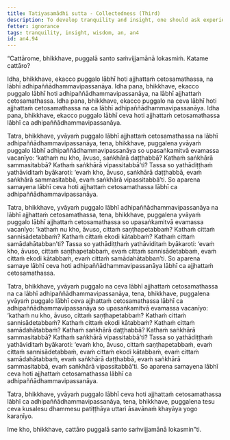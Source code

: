 ```yaml
---
title: Tatiyasamādhi sutta - Collectedness (Third)
description: To develop tranquility and insight, one should ask experienced practitioners.
fetter: ignorance
tags: tranquility, insight, wisdom, an, an4
id: an4.94
---
```


“Cattārome, bhikkhave, puggalā santo saṁvijjamānā lokasmiṁ. Katame cattāro?

Idha, bhikkhave, ekacco puggalo lābhī hoti ajjhattaṁ cetosamathassa, na lābhī adhipaññādhammavipassanāya. Idha pana, bhikkhave, ekacco puggalo lābhī hoti adhipaññādhammavipassanāya, na lābhī ajjhattaṁ cetosamathassa. Idha pana, bhikkhave, ekacco puggalo na ceva lābhī hoti ajjhattaṁ cetosamathassa na ca lābhī adhipaññādhammavipassanāya. Idha pana, bhikkhave, ekacco puggalo lābhī ceva hoti ajjhattaṁ cetosamathassa lābhī ca adhipaññādhammavipassanāya.

Tatra, bhikkhave, yvāyaṁ puggalo lābhī ajjhattaṁ cetosamathassa na lābhī adhipaññādhammavipassanāya, tena, bhikkhave, puggalena yvāyaṁ puggalo lābhī adhipaññādhammavipassanāya so upasaṅkamitvā evamassa vacanīyo: ‘kathaṁ nu kho, āvuso, saṅkhārā daṭṭhabbā? Kathaṁ saṅkhārā sammasitabbā? Kathaṁ saṅkhārā vipassitabbā’ti? Tassa so yathādiṭṭhaṁ yathāviditaṁ byākaroti: ‘evaṁ kho, āvuso, saṅkhārā daṭṭhabbā, evaṁ saṅkhārā sammasitabbā, evaṁ saṅkhārā vipassitabbā’ti. So aparena samayena lābhī ceva hoti ajjhattaṁ cetosamathassa lābhī ca adhipaññādhammavipassanāya.

Tatra, bhikkhave, yvāyaṁ puggalo lābhī adhipaññādhammavipassanāya na lābhī ajjhattaṁ cetosamathassa, tena, bhikkhave, puggalena yvāyaṁ puggalo lābhī ajjhattaṁ cetosamathassa so upasaṅkamitvā evamassa vacanīyo: ‘kathaṁ nu kho, āvuso, cittaṁ saṇṭhapetabbaṁ? Kathaṁ cittaṁ sannisādetabbaṁ? Kathaṁ cittaṁ ekodi kātabbaṁ? Kathaṁ cittaṁ samādahātabban’ti? Tassa so yathādiṭṭhaṁ yathāviditaṁ byākaroti: ‘evaṁ kho, āvuso, cittaṁ saṇṭhapetabbaṁ, evaṁ cittaṁ sannisādetabbaṁ, evaṁ cittaṁ ekodi kātabbaṁ, evaṁ cittaṁ samādahātabban’ti. So aparena samaye lābhī ceva hoti adhipaññādhammavipassanāya lābhī ca ajjhattaṁ cetosamathassa.

Tatra, bhikkhave, yvāyaṁ puggalo na ceva lābhī ajjhattaṁ cetosamathassa na ca lābhī adhipaññādhammavipassanāya, tena, bhikkhave, puggalena yvāyaṁ puggalo lābhī ceva ajjhattaṁ cetosamathassa lābhī ca adhipaññādhammavipassanāya so upasaṅkamitvā evamassa vacanīyo: ‘kathaṁ nu kho, āvuso, cittaṁ saṇṭhapetabbaṁ? Kathaṁ cittaṁ sannisādetabbaṁ? Kathaṁ cittaṁ ekodi kātabbaṁ? Kathaṁ cittaṁ samādahātabbaṁ? Kathaṁ saṅkhārā daṭṭhabbā? Kathaṁ saṅkhārā sammasitabbā? Kathaṁ saṅkhārā vipassitabbā’ti? Tassa so yathādiṭṭhaṁ yathāviditaṁ byākaroti: ‘evaṁ kho, āvuso, cittaṁ saṇṭhapetabbaṁ, evaṁ cittaṁ sannisādetabbaṁ, evaṁ cittaṁ ekodi kātabbaṁ, evaṁ cittaṁ samādahātabbaṁ, evaṁ saṅkhārā daṭṭhabbā, evaṁ saṅkhārā sammasitabbā, evaṁ saṅkhārā vipassitabbā’ti. So aparena samayena lābhī ceva hoti ajjhattaṁ cetosamathassa lābhī ca adhipaññādhammavipassanāya.

Tatra, bhikkhave, yvāyaṁ puggalo lābhī ceva hoti ajjhattaṁ cetosamathassa lābhī ca adhipaññādhammavipassanāya, tena, bhikkhave, puggalena tesu ceva kusalesu dhammesu patiṭṭhāya uttari āsavānaṁ khayāya yogo karaṇīyo.

Ime kho, bhikkhave, cattāro puggalā santo saṁvijjamānā lokasmin”ti.